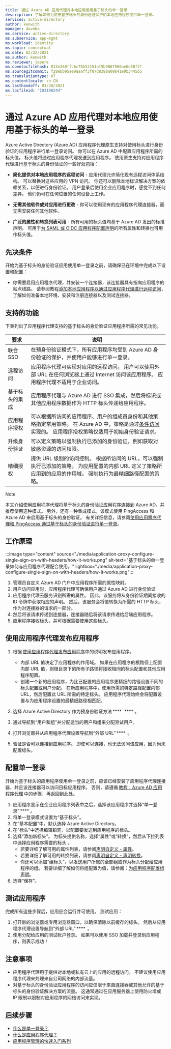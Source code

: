 ```yaml
---
title: 通过 Azure AD 应用代理对本地应用使用基于标头的单一登录
description: 了解如何为使用基于标头的身份验证保护的本地应用程序提供单一登录。
services: active-directory
author: kenwith
manager: daveba
ms.service: active-directory
ms.subservice: app-mgmt
ms.workload: identity
ms.topic: conceptual
ms.date: 02/22/2021
ms.author: kenwith
ms.reviewer: japere
ms.openlocfilehash: 813e360ffc6c78b52151af5b9867560ae6d58f2f
ms.sourcegitcommit: f28ebb95ae9aaaff3f87d8388a09b41e0b3445b5
ms.translationtype: HT
ms.contentlocale: zh-CN
ms.lasthandoff: 03/30/2021
ms.locfileid: "103198244"
---
```

# <a name="header-based-single-sign-on-for-on-premises-apps-with-azure-ad-app-proxy"></a>通过 Azure AD 应用代理对本地应用使用基于标头的单一登录

Azure Active Directory (Azure AD) 应用程序代理原生支持对使用标头进行身份验证的应用程序进行单一登录访问。 你可以在 Azure AD 中配置应用程序所需的标头值。 标头值将通过应用程序代理发送到应用程序。 使用原生支持对应用程序代理进行基于标头的身份验证的一些好处包括：  

* **简化提供对本地应用程序的远程访问** - 应用代理允许简化现有远程访问体系结构。 可以替换对这些应用的 VPN 访问。 你还可以删除本地标识解决方案的依赖关系，以便进行身份验证。 用户登录后使用企业应用程序时，感觉不到任何差异。 他们仍可在任何位置的任何设备上工作。  

* **无需其他软件或对应用进行更改** - 你可以使用现有的应用程序代理连接器，而无需安装任何其他软件。  

* **广泛的属性和转换列表可用** - 所有可用的标头值均基于 Azure AD 发出的标准声明。 可用于[为 SAML 或 OIDC 应用程序配置声明](../develop/active-directory-saml-claims-customization.md#attributes)的所有属性和转换也可用作标头值。 

## <a name="pre-requisites"></a>先决条件
开始为基于标头的身份验证应用使用单一登录之前，请确保已在环境中完成以下设置和配置：
- 你需要启用应用程序代理，并安装一个连接器，该连接器具有指向应用程序的站点线路。 请参阅教程[添加本地应用程序以通过应用程序代理进行远程访问](application-proxy-add-on-premises-application.md#add-an-on-premises-app-to-azure-ad)，了解如何准备本地环境、安装和注册连接器以及测试连接器。 

## <a name="supported-capabilities"></a>支持的功能

下表列出了应用程序代理支持的基于标头的身份验证应用程序所需的常见功能。 

|要求   |说明|
|----------|-----------|
|联合 SSO |在预身份验证模式下，所有应用程序均受到 Azure AD 身份验证的保护，并使用户能够进行单一登录。 |
|远程访问 |应用程序代理可实现对应用的远程访问。 用户可以使用外部 URL 在任何浏览器上通过 Internet 访问该应用程序。 应用程序代理不适用于企业访问。 |
|基于标头的集成 |应用程序代理与 Azure AD 进行 SSO 集成，然后将标识或其他应用程序数据作为 HTTP 标头传递给应用程序。 |
|应用程序授权 |可以根据所访问的应用程序、用户的组成员身份和其他策略指定常用策略。 在 Azure AD 中，策略是通过[条件访问](../conditional-access/overview.md)实现的。 应用程序授权策略仅适用于初始身份验证请求。 |
|升级身份验证 |可以定义策略以强制执行已添加的身份验证，例如获取对敏感资源的访问权限。 |
|精细授权 |提供 URL 级别的访问控制。 根据所访问的 URL，可以强制执行已添加的策略。 为应用配置的内部 URL 定义了策略所应用到的应用的作用域。 强制执行为最精细路径配置的策略。  |

> [!NOTE] 
> 本文介绍使用应用程序代理将基于标头的身份验证应用程序连接到 Azure AD，并推荐使用这种模式。 另外，还有一种集成模式，该模式使用 PingAccess 和 Azure AD 来启用基于标头的身份验证。 有关详细信息，请参阅[使用应用程序代理和 PingAccess 通过基于标头的身份验证进行单一登录](application-proxy-ping-access-publishing-guide.md)。

## <a name="how-it-works"></a>工作原理

:::image type="content" source="./media/application-proxy-configure-single-sign-on-with-headers/how-it-works.png" alt-text="基于标头的单一登录如何与应用程序代理配合使用。" lightbox="./media/application-proxy-configure-single-sign-on-with-headers/how-it-works.png":::

1. 管理员自定义 Azure AD 门户中应用程序所需的属性映射。 
2. 用户访问应用时，应用程序代理可确保用户通过 Azure AD 进行身份验证 
3. 应用程序代理云服务识别所需的属性。 因此，该服务将从身份验证期间接收的 ID 令牌中获取相应的声明。 然后，该服务会将值转换为所需的 HTTP 标头，作为对连接器的请求的一部分。 
4. 然后将该请求传递到连接器，连接器随后将该请求传递给后端应用程序。 
5. 应用程序接收标头，并可根据需要使用这些标头。 

## <a name="publish-the-application-with-application-proxy"></a>使用应用程序代理发布应用程序

1. 根据 [使用应用程序代理发布应用程序](application-proxy-add-on-premises-application.md#add-an-on-premises-app-to-azure-ad)中的说明发布应用程序。  
    - 内部 URL 值决定了应用程序的作用域。 如果在应用程序的根路径上配置内部 URL 值，则根目录下的所有子路径将接收相同的标头配置和其他应用程序配置。 
    - 创建一个新的应用程序，为比已配置的应用程序更精细的路径设置不同的标头配置或用户分配。 在新应用程序中，使用所需的特定路径配置内部 URL，然后配置此 URL 所需的特定标头。 应用程序代理始终会将配置设置与为应用程序设置的最精细路径相匹配。 

2. 选择 Azure Active Directory 作为预身份验证方法 ****   **** 。 
3. 通过导航到“用户和组”并分配适当的用户和组来分配测试用户。 
4. 打开浏览器并从应用程序代理设置导航到“外部 URL” ****  。 
5. 验证是否可以连接到应用程序。 即使可以连接，也无法访问该应用，因为尚未配置标头。 

## <a name="configure-single-sign-on"></a>配置单一登录 
开始为基于标头的应用程序使用单一登录之前，应该已经安装了应用程序代理连接器，并且该连接器可以访问目标应用程序。 否则，请遵循 [教程：Azure AD 应用程序代理](application-proxy-add-on-premises-application.md) 中的步骤，再返回到此处。 

1. 应用程序显示在企业应用程序列表中之后，选择该应用程序并选择“单一登录” **** 。 
2. 将单一登录模式设置为“基于标头”。 
3. 在“基本配置”中，默认选择 Azure Active Directory。 
4. 在“标头”中选择编辑铅笔，以配置要发送到应用程序的标头。 
5. 选择“添加新标头”。 为标头提供名称，选择“属性”或“转换”，然后从下拉列表中选择应用程序需要的标头  。  
    - 若要详细了解可用的属性列表，请参阅[声明自定义 - 属性](../develop/active-directory-saml-claims-customization.md#attributes)。 
    - 若要详细了解可用的转换列表，请参阅[声明自定义 - 声明转换](../develop/active-directory-saml-claims-customization.md#claim-transformations)。 
    - 你还可以添加“组标头”，以发送用户所属的全部组或作为标头分配给应用程序的组。 若要详细了解如何将组配置为值，请参阅：[为应用程序配置组声明](../hybrid/how-to-connect-fed-group-claims.md#add-group-claims-to-tokens-for-saml-applications-using-sso-configuration)。 
6. 选择“保存”。 

## <a name="test-your-app"></a>测试应用程序 

完成所有这些步骤后，应用应会运行并可使用。 测试应用： 
1. 打开新的浏览器或专用浏览器窗口，以确保清除以前缓存的标头。 然后从应用程序代理设置导航到“外部 URL” ****  。
2. 使用分配给应用的测试帐户登录。 如果可以使用 SSO 加载并登录到应用程序，则表示成功！ 

## <a name="considerations"></a>注意事项

- 应用程序代理用于提供对本地或私有云上的应用的远程访问。 不建议使用应用程序代理来处理来自公司网络的内部流量。
- 对基于标头的身份验证应用程序的访问应仅限于来自连接器或其他允许的基于标头的身份验证解决方案的流量。 这通常通过在应用服务器上使用防火墙或 IP 限制以限制对应用程序的网络访问来实现。

## <a name="next-steps"></a>后续步骤

- [什么是单一登录？](what-is-single-sign-on.md)
- [什么是应用程序代理？](what-is-application-proxy.md)
- [应用程序管理的快速入门系列](view-applications-portal.md)
